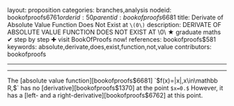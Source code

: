 layout: proposition
categories: branches,analysis
nodeid: bookofproofs$6761
orderid: 50
parentid: bookofproofs$6681
title: Derivate of Absolute Value Function Does Not Exist at `\(0\)`
description: DERIVATE OF ABSOLUTE VALUE FUNCTION DOES NOT EXIST AT \0\ &#9733; graduate maths &#10004; step by step &#10010; visit BookOfProofs now!
references: bookofproofs$581
keywords: absolute,derivate,does,exist,function,not,value
contributors: bookofproofs

---


---

The [absolute value function][bookofproofs$6681] `$f(x)=|x|,$` `$x\in\mathbb R,$` has no [derivative][bookofproofs$1370] at the point `$x=0.$` However, it has a [left- and a right-derivative][bookofproofs$6762] at this point.
